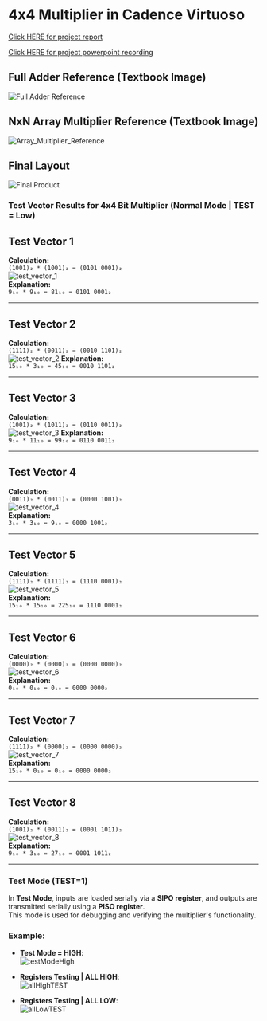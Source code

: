 # 4x4 Multiplier in Cadence Virtuoso

[Click HERE for project report](./more-info.md)

[Click HERE for project powerpoint recording](./layouts/)

## Full Adder Reference (Textbook Image)
![Full Adder Reference](https://github.com/user-attachments/assets/54c2e8d4-6c03-45fa-9ef6-a7209aa6d3b6)

## NxN Array Multiplier Reference (Textbook Image)
![Array_Multiplier_Reference](https://github.com/user-attachments/assets/85f14be7-59e1-49b7-8429-6b27de124c81)

## Final Layout
![Final Product](https://github.com/user-attachments/assets/5bb6e557-4cbb-482e-b366-54a7577058ed)

### Test Vector Results for 4x4 Bit Multiplier (Normal Mode | TEST = Low)

## **Test Vector 1**  
**Calculation:**  
`(1001)₂ * (1001)₂ = (0101 0001)₂`  
![test_vector_1](![normal-mode-testVector-1](https://github.com/user-attachments/assets/5addcfc2-48b2-4f32-830d-af6fc6eafcac))  
**Explanation:**  
`9₁₀ * 9₁₀ = 81₁₀ = 0101 0001₂`

---

## **Test Vector 2**  
**Calculation:**  
`(1111)₂ * (0011)₂ = (0010 1101)₂`  
![test_vector_2](![normal-mode-testVector-2](https://github.com/user-attachments/assets/1e1f2396-f35b-4ae2-8722-a76ad490db78))
**Explanation:**  
`15₁₀ * 3₁₀ = 45₁₀ = 0010 1101₂`

---

## **Test Vector 3**  
**Calculation:**  
`(1001)₂ * (1011)₂ = (0110 0011)₂`  
![test_vector_3](![normal-mode-testVector-3](https://github.com/user-attachments/assets/53f4a64d-28ba-49df-bd60-bcf63c9988bb))
**Explanation:**  
`9₁₀ * 11₁₀ = 99₁₀ = 0110 0011₂`

---

## **Test Vector 4**  
**Calculation:**  
`(0011)₂ * (0011)₂ = (0000 1001)₂`  
![test_vector_4](![normal-mode-testVector-4](https://github.com/user-attachments/assets/088e4356-f1df-45e1-8baa-c420c53604d3))  
**Explanation:**  
`3₁₀ * 3₁₀ = 9₁₀ = 0000 1001₂`

---

## **Test Vector 5**  
**Calculation:**  
`(1111)₂ * (1111)₂ = (1110 0001)₂`  
![test_vector_5](![normal-mode-testVector-5](https://github.com/user-attachments/assets/5fa7a3f4-5030-4abf-a140-5f3e85e8dd85))  
**Explanation:**  
`15₁₀ * 15₁₀ = 225₁₀ = 1110 0001₂`

---

## **Test Vector 6**  
**Calculation:**  
`(0000)₂ * (0000)₂ = (0000 0000)₂`  
![test_vector_6](![normal-mode-testVector-6](https://github.com/user-attachments/assets/65833124-67ae-41ce-9586-c13e8025d82e))  
**Explanation:**  
`0₁₀ * 0₁₀ = 0₁₀ = 0000 0000₂`

---

## **Test Vector 7**  
**Calculation:**  
`(1111)₂ * (0000)₂ = (0000 0000)₂`  
![test_vector_7](![normal-mode-testVector-7](https://github.com/user-attachments/assets/0aa84043-c9c4-418b-9b94-ef6ed393e2ac))  
**Explanation:**  
`15₁₀ * 0₁₀ = 0₁₀ = 0000 0000₂`

---

## **Test Vector 8**  
**Calculation:**  
`(1001)₂ * (0011)₂ = (0001 1011)₂`  
![test_vector_8](![normal-mode-testVector-8](https://github.com/user-attachments/assets/f93b6698-654f-4149-9eb9-3de2658d0c72))  
**Explanation:**  
`9₁₀ * 3₁₀ = 27₁₀ = 0001 1011₂`

---

### Test Mode (TEST=1)

In **Test Mode**, inputs are loaded serially via a **SIPO register**, and outputs are transmitted serially using a **PISO register**.  
This mode is used for debugging and verifying the multiplier's functionality.

### Example:
- **Test Mode = HIGH**:  
  ![testModeHigh](https://github.com/user-attachments/assets/8e855ac0-1821-4862-bd47-d4d3bb789df4)

- **Registers Testing | ALL HIGH**:  
  ![allHighTEST](https://github.com/user-attachments/assets/ff9e8d54-bb89-4395-ad81-12b2abe03d35)

- **Registers Testing | ALL LOW**:  
  ![allLowTEST](https://github.com/user-attachments/assets/9fbe1aee-d42d-403a-8f59-c9d70b582bd4)
